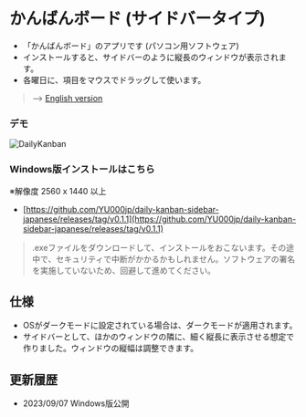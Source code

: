 # かんばんボード (サイドバータイプ)

- 「かんばんボード」のアプリです (パソコン用ソフトウェア)
- インストールすると、サイドバーのように縦長のウィンドウが表示されます。
- 各曜日に、項目をマウスでドラッグして使います。

> --> [English version](https://github.com/YU000jp/daily-kanban-sidebar-english)

### デモ

  ![DailyKanban](https://github.com/YU000jp/daily-kanban-sidebar-japanese/assets/111847207/32508758-226e-4642-b8c3-1d4bf7b1a3e8)

### Windows版インストールはこちら

※解像度 2560 x 1440 以上

- [https://github.com/YU000jp/daily-kanban-sidebar-japanese/releases/tag/v0.1.1](https://github.com/YU000jp/daily-kanban-sidebar-japanese/releases/tag/v0.1.1)

> .exeファイルをダウンロードして、インストールをおこないます。その途中で、セキュリティで中断がかかるかもしれません。ソフトウェアの署名を実施していないため、回避して進めてください。

## 仕様

- OSがダークモードに設定されている場合は、ダークモードが適用されます。
- サイドバーとして、ほかのウィンドウの隣に、細く縦長に表示させる想定で作りました。ウィンドウの縦幅は調整できます。

## 更新履歴

- 2023/09/07 Windows版公開
